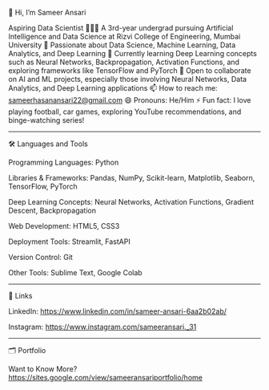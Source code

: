 👋 Hi, I’m Sameer Ansari

Aspiring Data Scientist
👨🏻‍🎓 A 3rd-year undergrad pursuing Artificial Intelligence and Data Science at Rizvi College of Engineering, Mumbai University
👀 Passionate about Data Science, Machine Learning, Data Analytics, and Deep Learning
🌱 Currently learning Deep Learning concepts such as Neural Networks, Backpropagation, Activation Functions, and exploring frameworks like TensorFlow and PyTorch
💞️ Open to collaborate on AI and ML projects, especially those involving Neural Networks, Data Analytics, and Deep Learning applications
📫 How to reach me: sameerhasanansari22@gmail.com
😄 Pronouns: He/Him
⚡ Fun fact: I love playing football, car games, exploring YouTube recommendations, and binge-watching series!


---

🛠️ Languages and Tools

Programming Languages: Python

Libraries & Frameworks: Pandas, NumPy, Scikit-learn, Matplotlib, Seaborn, TensorFlow, PyTorch

Deep Learning Concepts: Neural Networks, Activation Functions, Gradient Descent, Backpropagation

Web Development: HTML5, CSS3

Deployment Tools: Streamlit, FastAPI

Version Control: Git

Other Tools: Sublime Text, Google Colab



---

🔗 Links


LinkedIn: https://www.linkedin.com/in/sameer-ansari-6aa2b02ab/

Instagram: https://www.instagram.com/sameeransari._31



---

🗂️ Portfolio

Want to Know More? https://sites.google.com/view/sameeransariportfolio/home

